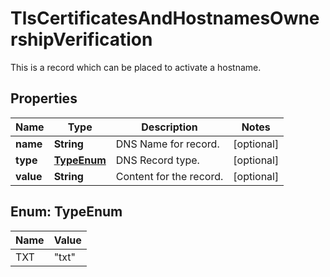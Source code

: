 

# TlsCertificatesAndHostnamesOwnershipVerification

This is a record which can be placed to activate a hostname.

## Properties

| Name | Type | Description | Notes |
|------------ | ------------- | ------------- | -------------|
|**name** | **String** | DNS Name for record. |  [optional] |
|**type** | [**TypeEnum**](#TypeEnum) | DNS Record type. |  [optional] |
|**value** | **String** | Content for the record. |  [optional] |



## Enum: TypeEnum

| Name | Value |
|---- | -----|
| TXT | &quot;txt&quot; |



